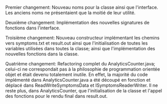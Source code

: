 Premier changement:
Nouveau noms pour la classe ainsi que l'interface.
Les anciens noms ne présentaient que la moitié de leur utilité.

Deuxième changement:
Implémentation des nouvelles signatures de fonctions dans l'interface. 

Troisième changement:
Nouveau constructeur implémentant les chemins vers symptoms.txt et result.out ainsi que l'initialisation de toutes les variables utilisées dans toutes la classe;
ainsi que l'implémentation des nouvelles fonctions dans la classe.

Quatrième changement:
Refactoring complet du AnalyticsCounter.java; celui-ci ne correspondait pas à la philosophie de programmation orientée objet et était devenu totalement inutile.
En effet, la majorité du code implémenté dans AnalyticsCounter.java a été découpé en fonction et déplacé dans ReadWriteSymptomsData et ISymptomsReaderWriter.
Il ne reste plus, dans AnalyticsCounter, que l'initialisation de la classe et l'appel des fonctions pour le rendu final dans result.out.
